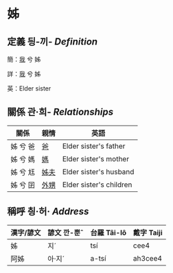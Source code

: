 # 姊
## 定義 딍-끼- _Definition_
簡：[我](member1.md) 兮 姊

詳：[我](member1.md) 兮 姊

英：Elder sister

## 關係 관·희- _Relationships_

關係 | 親情 | 英語
--- | --- | --- 
姊 兮 爸 | [爸](member2.md) | Elder sister's father
姊 兮 媽 | [媽](member3.md) | Elder sister's mother
姊 兮 尪 | [姊夫](member23.md) | Elder sister's husband
姊 兮 囝 | [外甥](member25.md) | Elder sister's children


## 稱呼 칑·허· _Address_

漢字/諺文 | 諺文 깐-뿐ˆ | 台羅 Tâi-lô | 戴字 Taiji
--- | --- | --- | --- 
姊 | 지ˊ | tsí | cee4 
阿姊 | 아·지ˊ | a-tsí | ah3cee4 
